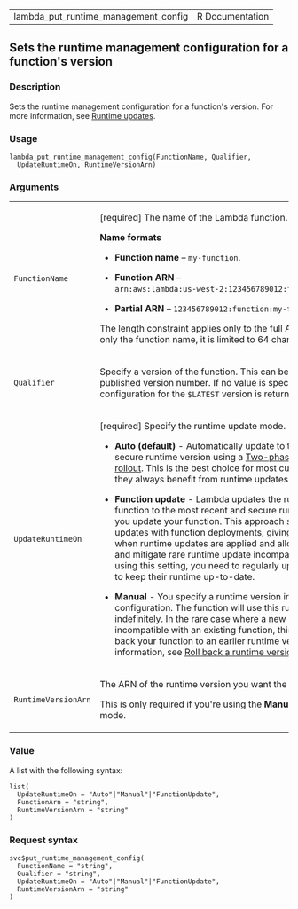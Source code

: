 <table style="width: 100%;">
<tbody>
<tr class="odd">
<td>lambda_put_runtime_management_config</td>
<td style="text-align: right;">R Documentation</td>
</tr>
</tbody>
</table>

## Sets the runtime management configuration for a function's version

### Description

Sets the runtime management configuration for a function's version. For
more information, see [Runtime
updates](https://docs.aws.amazon.com/lambda/latest/dg/runtimes-update.html).

### Usage

    lambda_put_runtime_management_config(FunctionName, Qualifier,
      UpdateRuntimeOn, RuntimeVersionArn)

### Arguments

<table>
<colgroup>
<col style="width: 35%" />
<col style="width: 65%" />
</colgroup>
<tbody>
<tr class="odd">
<td><code
id="lambda_put_runtime_management_config_:_FunctionName">FunctionName</code></td>
<td><p>[required] The name of the Lambda function.</p>
<p><strong>Name formats</strong></p>
<ul>
<li><p><strong>Function name</strong> – <code
style="white-space: pre;">⁠my-function⁠</code>.</p></li>
<li><p><strong>Function ARN</strong> – <code
style="white-space: pre;">⁠arn:aws:lambda:us-west-2:123456789012:function:my-function⁠</code>.</p></li>
<li><p><strong>Partial ARN</strong> – <code
style="white-space: pre;">⁠123456789012:function:my-function⁠</code>.</p></li>
</ul>
<p>The length constraint applies only to the full ARN. If you specify
only the function name, it is limited to 64 characters in
length.</p></td>
</tr>
<tr class="even">
<td><code
id="lambda_put_runtime_management_config_:_Qualifier">Qualifier</code></td>
<td><p>Specify a version of the function. This can be <code
style="white-space: pre;">⁠$LATEST⁠</code> or a published version number.
If no value is specified, the configuration for the <code
style="white-space: pre;">⁠$LATEST⁠</code> version is returned.</p></td>
</tr>
<tr class="odd">
<td><code
id="lambda_put_runtime_management_config_:_UpdateRuntimeOn">UpdateRuntimeOn</code></td>
<td><p>[required] Specify the runtime update mode.</p>
<ul>
<li><p><strong>Auto (default)</strong> - Automatically update to the
most recent and secure runtime version using a <a
href="https://docs.aws.amazon.com/lambda/latest/dg/runtimes-update.html#runtime-management-two-phase">Two-phase
runtime version rollout</a>. This is the best choice for most customers
to ensure they always benefit from runtime updates.</p></li>
<li><p><strong>Function update</strong> - Lambda updates the runtime of
your function to the most recent and secure runtime version when you
update your function. This approach synchronizes runtime updates with
function deployments, giving you control over when runtime updates are
applied and allowing you to detect and mitigate rare runtime update
incompatibilities early. When using this setting, you need to regularly
update your functions to keep their runtime up-to-date.</p></li>
<li><p><strong>Manual</strong> - You specify a runtime version in your
function configuration. The function will use this runtime version
indefinitely. In the rare case where a new runtime version is
incompatible with an existing function, this allows you to roll back
your function to an earlier runtime version. For more information, see
<a
href="https://docs.aws.amazon.com/lambda/latest/dg/runtimes-update.html#runtime-management-rollback">Roll
back a runtime version</a>.</p></li>
</ul></td>
</tr>
<tr class="even">
<td><code
id="lambda_put_runtime_management_config_:_RuntimeVersionArn">RuntimeVersionArn</code></td>
<td><p>The ARN of the runtime version you want the function to use.</p>
<p>This is only required if you're using the <strong>Manual</strong>
runtime update mode.</p></td>
</tr>
</tbody>
</table>

### Value

A list with the following syntax:

    list(
      UpdateRuntimeOn = "Auto"|"Manual"|"FunctionUpdate",
      FunctionArn = "string",
      RuntimeVersionArn = "string"
    )

### Request syntax

    svc$put_runtime_management_config(
      FunctionName = "string",
      Qualifier = "string",
      UpdateRuntimeOn = "Auto"|"Manual"|"FunctionUpdate",
      RuntimeVersionArn = "string"
    )
